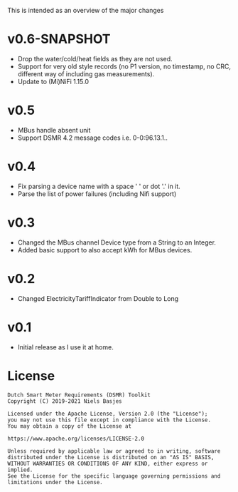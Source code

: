 This is intended as an overview of the major changes

v0.6-SNAPSHOT
===
- Drop the water/cold/heat fields as they are not used.
- Support for very old style records (no P1 version, no timestamp, no CRC, different way of including gas measurements).
- Update to (Mi)NiFi 1.15.0

v0.5
===
- MBus handle absent unit
- Support DSMR 4.2 message codes i.e. 0-0:96.13.1..

v0.4
===
- Fix parsing a device name with a space ' ' or dot '.' in it.
- Parse the list of power failures (including Nifi support)

v0.3
===
- Changed the MBus channel Device type from a String to an Integer.
- Added basic support to also accept kWh for MBus devices.

v0.2
===
- Changed ElectricityTariffIndicator from Double to Long

v0.1
===
- Initial release as I use it at home.

License
=======
    Dutch Smart Meter Requirements (DSMR) Toolkit
    Copyright (C) 2019-2021 Niels Basjes

    Licensed under the Apache License, Version 2.0 (the "License");
    you may not use this file except in compliance with the License.
    You may obtain a copy of the License at

    https://www.apache.org/licenses/LICENSE-2.0

    Unless required by applicable law or agreed to in writing, software
    distributed under the License is distributed on an "AS IS" BASIS,
    WITHOUT WARRANTIES OR CONDITIONS OF ANY KIND, either express or implied.
    See the License for the specific language governing permissions and
    limitations under the License.
